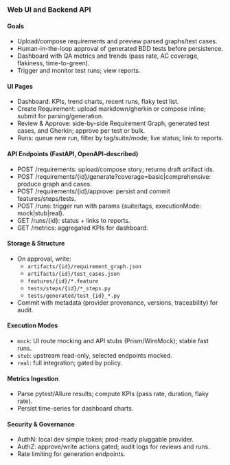### Web UI and Backend API

#### Goals
- Upload/compose requirements and preview parsed graphs/test cases.
- Human-in-the-loop approval of generated BDD tests before persistence.
- Dashboard with QA metrics and trends (pass rate, AC coverage, flakiness, time-to-green).
- Trigger and monitor test runs; view reports.

#### UI Pages
- Dashboard: KPIs, trend charts, recent runs, flaky test list.
- Create Requirement: upload markdown/gherkin or compose inline; submit for parsing/generation.
- Review & Approve: side-by-side Requirement Graph, generated test cases, and Gherkin; approve per test or bulk.
- Runs: queue new run, filter by tag/suite/mode; live status; link to reports.

#### API Endpoints (FastAPI, OpenAPI-described)
- POST /requirements: upload/compose story; returns draft artifact ids.
- POST /requirements/{id}/generate?coverage=basic|comprehensive: produce graph and cases.
- POST /requirements/{id}/approve: persist and commit features/steps/tests.
- POST /runs: trigger run with params {suite/tags, executionMode: mock|stub|real}.
- GET /runs/{id}: status + links to reports.
- GET /metrics: aggregated KPIs for dashboard.

#### Storage & Structure
- On approval, write:
  - `artifacts/{id}/requirement_graph.json`
  - `artifacts/{id}/test_cases.json`
  - `features/{id}/*.feature`
  - `tests/steps/{id}/*_steps.py`
  - `tests/generated/test_{id}_*.py`
- Commit with metadata (provider provenance, versions, traceability) for audit.

#### Execution Modes
- `mock`: UI route mocking and API stubs (Prism/WireMock); stable fast runs.
- `stub`: upstream read-only, selected endpoints mocked.
- `real`: full integration; gated by policy.

#### Metrics Ingestion
- Parse pytest/Allure results; compute KPIs (pass rate, duration, flaky rate).
- Persist time-series for dashboard charts.

#### Security & Governance
- AuthN: local dev simple token; prod-ready pluggable provider.
- AuthZ: approve/write actions gated; audit logs for reviews and runs.
- Rate limiting for generation endpoints.


